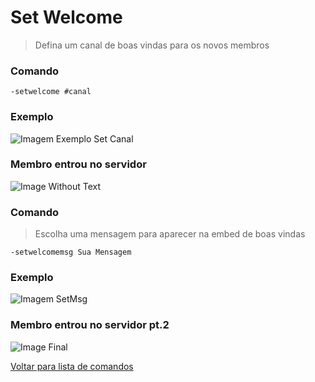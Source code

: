 # Set Welcome
> Defina um canal de boas vindas para os novos membros

### Comando
`-setwelcome #canal`

### Exemplo
![Imagem Exemplo Set Canal](https://github.com/rodycouto/MayaCommands/blob/main/images/setwelcome.png)

### Membro entrou no servidor
![Image Without Text](https://github.com/rodycouto/MayaCommands/blob/main/images/Embed%20Welcome%20no%20text.png)

### Comando
> Escolha uma mensagem para aparecer na embed de boas vindas

`-setwelcomemsg Sua Mensagem`

### Exemplo
![Imagem SetMsg](https://github.com/rodycouto/MayaCommands/blob/main/images/setando%20msg%20welcome.png)

### Membro entrou no servidor pt.2
![Image Final](https://github.com/rodycouto/MayaCommands/blob/main/images/Embed%20Welcome.png)

[Voltar para lista de comandos](https://github.com/rodycouto/MayaCommands)